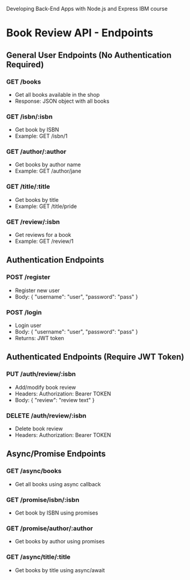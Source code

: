 Developing Back-End Apps with Node.js and Express IBM course

# Book Review API - Endpoints

## General User Endpoints (No Authentication Required)

### GET /books
- Get all books available in the shop
- Response: JSON object with all books

### GET /isbn/:isbn
- Get book by ISBN
- Example: GET /isbn/1

### GET /author/:author
- Get books by author name
- Example: GET /author/jane

### GET /title/:title
- Get books by title
- Example: GET /title/pride

### GET /review/:isbn
- Get reviews for a book
- Example: GET /review/1

## Authentication Endpoints

### POST /register
- Register new user
- Body: { "username": "user", "password": "pass" }

### POST /login
- Login user
- Body: { "username": "user", "password": "pass" }
- Returns: JWT token

## Authenticated Endpoints (Require JWT Token)

### PUT /auth/review/:isbn
- Add/modify book review
- Headers: Authorization: Bearer TOKEN
- Body: { "review": "review text" }

### DELETE /auth/review/:isbn
- Delete book review
- Headers: Authorization: Bearer TOKEN

## Async/Promise Endpoints

### GET /async/books
- Get all books using async callback

### GET /promise/isbn/:isbn
- Get book by ISBN using promises

### GET /promise/author/:author
- Get books by author using promises

### GET /async/title/:title
- Get books by title using async/await
